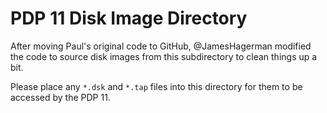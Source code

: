 # PDP 11 Disk Image Directory

After moving Paul's original code to GitHub, @JamesHagerman modified the code to source disk images from this subdirectory to clean things up a bit.

Please place any `*.dsk` and `*.tap` files into this directory for them to be accessed by the PDP 11.